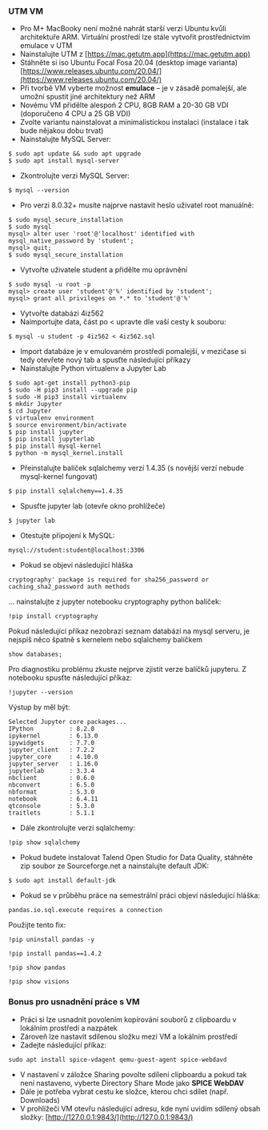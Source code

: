 ### UTM VM

* Pro M+ MacBooky není možné nahrát starší verzi Ubuntu kvůli architektuře ARM. Virtuální prostředí lze stále vytvořit prostřednictvím emulace v UTM
* Nainstalujte UTM z [https://mac.getutm.app](https://mac.getutm.app)
* Stáhněte si iso Ubuntu Focal Fosa 20.04 (desktop image varianta) [https://www.releases.ubuntu.com/20.04/](https://www.releases.ubuntu.com/20.04/)
* Při tvorbě VM vyberte možnost **emulace** – je v zásadě pomalejší, ale umožní spustit jiné architektury než ARM
* Novému VM přidělte alespoň 2 CPU, 8GB RAM a 20-30 GB VDI (doporučeno 4 CPU a 25 GB VDI)
* Zvolte variantu nainstalovat a minimalistickou instalaci (instalace i tak bude nějakou dobu trvat)
* Nainstalujte MySQL Server:
```
$ sudo apt update && sudo apt upgrade
$ sudo apt install mysql-server
```
* Zkontrolujte verzi MySQL Server:
```
$ mysql --version
```
* Pro verzi 8.0.32+ musíte najprve nastavit heslo uživatel root manuálně:
```
$ sudo mysql_secure_installation
$ sudo mysql
mysql> alter user 'root'@'localhost' identified with mysql_native_password by 'student';
mysql> quit;
$ sudo mysql_secure_installation
```
* Vytvořte uživatele student a přidělte mu oprávnění
```
$ sudo mysql -u root -p
mysql> create user 'student'@'%' identified by 'student';
mysql> grant all privileges on *.* to 'student'@'%'
```
* Vytvořte databázi 4iz562
* Naimportujte data, část po < upravte dle vaší cesty k souboru:
```
$ mysql -u student -p 4iz562 < 4iz562.sql
```
* Import databáze je v emulovaném prostředí pomalejší, v mezičase si tedy otevřete nový tab a spusťte následující příkazy
* Nainstalujte Python virtualenv a Jupyter Lab
```
$ sudo apt-get install python3-pip
$ sudo -H pip3 install --upgrade pip
$ sudo -H pip3 install virtualenv
$ mkdir Jupyter
$ cd Jupyter
$ virtualenv environment
$ source environment/bin/activate
$ pip install jupyter
$ pip install jupyterlab
$ pip install mysql-kernel
$ python -m mysql_kernel.install
```
* Přeinstalujte balíček sqlalchemy verzí 1.4.35 (s novější verzí nebude mysql-kernel fungovat)
```
$ pip install sqlalchemy==1.4.35
```
* Spusťte jupyter lab (otevře okno prohlížeče)
```
$ jupyter lab
```
* Otestujte připojení k MySQL:
```
mysql://student:student@localhost:3306
```
* Pokud se objeví následující hláška
```
cryptography' package is required for sha256_password or caching_sha2_password auth methods
```
... nainstalujte z jupyter notebooku cryptography python balíček:
```
!pip install cryptography
```
Pokud následující příkaz nezobrazí seznam databází na mysql serveru, je nejspíš něco špatně s kernelem nebo sqlalchemy balíčkem
```
show databases;
```
Pro diagnostiku problému zkuste nejprve zjistit verze balíčků jupyteru. Z notebooku spusťte následující příkaz:
```
!jupyter --version
```
Výstup by měl být:
```
Selected Jupyter core packages...
IPython          : 8.2.0
ipykernel        : 6.13.0
ipywidgets       : 7.7.0
jupyter_client   : 7.2.2
jupyter_core     : 4.10.0
jupyter_server   : 1.16.0
jupyterlab       : 3.3.4
nbclient         : 0.6.0
nbconvert        : 6.5.0
nbformat         : 5.3.0
notebook         : 6.4.11
qtconsole        : 5.3.0
traitlets        : 5.1.1
```
* Dále zkontrolujte verzi sqlalchemy:
```
!pip show sqlalchemy
```
* Pokud budete instalovat Talend Open Studio for Data Quality, stáhněte zip soubor ze Sourceforge.net a nainstalujte default JDK:
```
$ sudo apt install default-jdk
```
* Pokud se v průběhu práce na semestrální práci objeví následující hláška:
```
pandas.io.sql.execute requires a connection
```
Použijte tento fix:
```
!pip uninstall pandas -y
```
```
!pip install pandas==1.4.2
```
```
!pip show pandas
```
```
!pip show visions
```
### Bonus pro usnadnění práce s VM
* Práci si lze usnadnit povolením kopírování souborů z clipboardu v lokálním prostředí a nazpátek
* Zároveň lze nastavit sdílenou složku mezi VM a lokálním prostředí
* Zadejte následující příkaz:
 ```
sudo apt install spice-vdagent qemu-guest-agent spice-webdavd
``` 
* V nastavení v záložce Sharing povolte sdílení clipboardu a pokud tak není nastaveno, vyberte Directory Share Mode jako **SPICE WebDAV**
* Dále je potřeba vybrat cestu ke složce, kterou chci sdílet (např. Downloads)
* V prohlížeči VM otevřu následující adresu, kde nyní uvidím sdílený obsah složky: [http://127.0.0.1:9843/](http://127.0.0.1:9843/)
